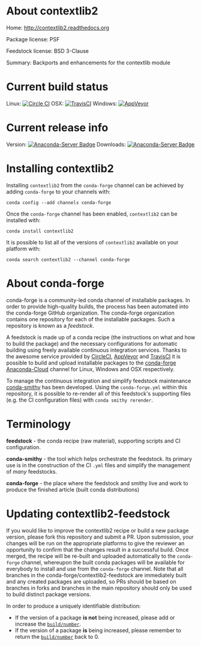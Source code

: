 About contextlib2
=================

Home: http://contextlib2.readthedocs.org

Package license: PSF

Feedstock license: BSD 3-Clause

Summary: Backports and enhancements for the contextlib module



Current build status
====================

Linux: [![Circle CI](https://circleci.com/gh/conda-forge/contextlib2-feedstock.svg?style=shield)](https://circleci.com/gh/conda-forge/contextlib2-feedstock)
OSX: [![TravisCI](https://travis-ci.org/conda-forge/contextlib2-feedstock.svg?branch=master)](https://travis-ci.org/conda-forge/contextlib2-feedstock)
Windows: [![AppVeyor](https://ci.appveyor.com/api/projects/status/github/conda-forge/contextlib2-feedstock?svg=True)](https://ci.appveyor.com/project/conda-forge/contextlib2-feedstock/branch/master)

Current release info
====================
Version: [![Anaconda-Server Badge](https://anaconda.org/conda-forge/contextlib2/badges/version.svg)](https://anaconda.org/conda-forge/contextlib2)
Downloads: [![Anaconda-Server Badge](https://anaconda.org/conda-forge/contextlib2/badges/downloads.svg)](https://anaconda.org/conda-forge/contextlib2)

Installing contextlib2
======================

Installing `contextlib2` from the `conda-forge` channel can be achieved by adding `conda-forge` to your channels with:

```
conda config --add channels conda-forge
```

Once the `conda-forge` channel has been enabled, `contextlib2` can be installed with:

```
conda install contextlib2
```

It is possible to list all of the versions of `contextlib2` available on your platform with:

```
conda search contextlib2 --channel conda-forge
```


About conda-forge
=================

conda-forge is a community-led conda channel of installable packages.
In order to provide high-quality builds, the process has been automated into the
conda-forge GitHub organization. The conda-forge organization contains one repository
for each of the installable packages. Such a repository is known as a *feedstock*.

A feedstock is made up of a conda recipe (the instructions on what and how to build
the package) and the necessary configurations for automatic building using freely
available continuous integration services. Thanks to the awesome service provided by
[CircleCI](https://circleci.com/), [AppVeyor](http://www.appveyor.com/)
and [TravisCI](https://travis-ci.org/) it is possible to build and upload installable
packages to the [conda-forge](https://anaconda.org/conda-forge)
[Anaconda-Cloud](http://docs.anaconda.org/) channel for Linux, Windows and OSX respectively.

To manage the continuous integration and simplify feedstock maintenance
[conda-smithy](http://github.com/conda-forge/conda-smithy) has been developed.
Using the ``conda-forge.yml`` within this repository, it is possible to re-render all of
this feedstock's supporting files (e.g. the CI configuration files) with ``conda smithy rerender``.


Terminology
===========

**feedstock** - the conda recipe (raw material), supporting scripts and CI configuration.

**conda-smithy** - the tool which helps orchestrate the feedstock.
                   Its primary use is in the construction of the CI ``.yml`` files
                   and simplify the management of *many* feedstocks.

**conda-forge** - the place where the feedstock and smithy live and work to
                  produce the finished article (built conda distributions)


Updating contextlib2-feedstock
==============================

If you would like to improve the contextlib2 recipe or build a new
package version, please fork this repository and submit a PR. Upon submission,
your changes will be run on the appropriate platforms to give the reviewer an
opportunity to confirm that the changes result in a successful build. Once
merged, the recipe will be re-built and uploaded automatically to the
`conda-forge` channel, whereupon the built conda packages will be available for
everybody to install and use from the `conda-forge` channel.
Note that all branches in the conda-forge/contextlib2-feedstock are
immediately built and any created packages are uploaded, so PRs should be based
on branches in forks and branches in the main repository should only be used to
build distinct package versions.

In order to produce a uniquely identifiable distribution:
 * If the version of a package **is not** being increased, please add or increase
   the [``build/number``](http://conda.pydata.org/docs/building/meta-yaml.html#build-number-and-string).
 * If the version of a package **is** being increased, please remember to return
   the [``build/number``](http://conda.pydata.org/docs/building/meta-yaml.html#build-number-and-string)
   back to 0.
